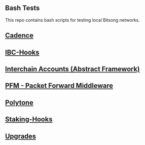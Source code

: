 ## Bash Tests
This repo contains bash scripts for testing local Bitsong networks. 

## [Cadence](./cadence/)
## [IBC-Hooks](./cadence/)
## [Interchain Accounts (Abstract Framework)](./interchain-accounts/)
## [PFM - Packet Forward Middleware](./pfm/README)
## [Polytone](./polytone/README)
## [Staking-Hooks](./staking-hooks/README)
## [Upgrades](./upgrade/)